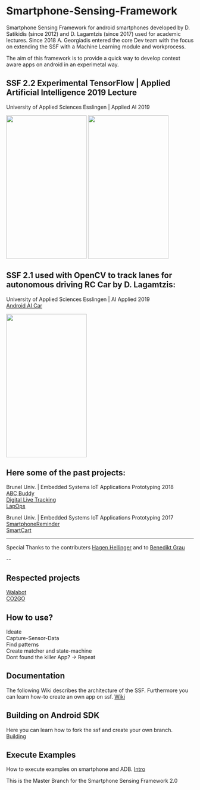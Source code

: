 
# Smartphone-Sensing-Framework

Smartphone Sensing Framework for android smartphones developed by D. Satikidis (since 2012) and D. Lagamtzis (since 2017) used for academic lectures. Since 2018 A. Georgiadis entered the core Dev team with the focus on extending the SSF with a Machine Learning module and workprocess.

The aim of this framework is to provide a quick way to develop context aware apps on android in an experimetal way.

## SSF 2.2 Experimental TensorFlow | Applied Artificial Intelligence 2019 Lecture 
University of Applied Sciences Esslingen | Applied AI 2019<br>

<img src="https://user-images.githubusercontent.com/8537307/55835809-179f3600-5b1d-11e9-80a1-57241d57fca5.jpg" width="216" height="384"><img> 
<img src="https://user-images.githubusercontent.com/8537307/55835812-1837cc80-5b1d-11e9-868b-edef313ecdfb.jpg" width="216" height="384"><img>


## SSF 2.1 used with OpenCV to track lanes for autonomous driving RC Car by D. Lagamtzis:
University of Applied Sciences Esslingen | AI Applied 2019<br>
[Android AI Car ](https://github.com/umadbro96/androidAICar)<br>


<img src="https://github.com/umadbro96/androidAICar/blob/master/assets/video/video_sample1.mp4.gif" width="216" height="384"><img>



## Here some of the past projects:
Brunel Univ. | Embedded Systems IoT Applications Prototyping 2018<br>
[ABC Buddy](https://www.hackster.io/dcse-team-b/abc-buddy-a54c31)<br>
[Digital Live Tracking](https://www.hackster.io/dcse-team-c/digital-life-tracking-87e03f)<br>
[LapOps](https://www.hackster.io/dcse-team-d/lapops-638e1e)

Brunel Univ. | Embedded Systems IoT Applications Prototyping 2017<br>
[SmartphoneReminder](https://www.hackster.io/43563/smartphone-reminder-5fb580)<br>
[SmartCart](https://www.hackster.io/dcse-team-b/smart-cart-09155f)

---

Special Thanks to the contributers [Hagen Hellinger](https://github.com/bollefreshavocado)
and to [Benedikt Grau](https://github.com/supercrazyking)

--

## Respected projects
[Walabot](https://www.youtube.com/watch?v=CoWdmFFnMi0#action=share)<br>
[CO2GO](http://senseable.mit.edu/co2go/)

## How to use?<br>
  Ideate<br>
  Capture-Sensor-Data<br>
  Find patterns<br>
  Create matcher and state-machine<br>
  Dont found the killer App? -> Repeat<br>
 

 
## Documentation
The following Wiki describes the architecture of the SSF. Furthermore you can learn how-to 
create an own app on ssf.
[Wiki](https://github.com/MrDio/Smartphone-Sensing-Framework/wiki/Systemoverview)

## Building on Android SDK
Here you can learn how to fork the ssf and create your own branch.
[Building](https://github.com/MrDio/Smartphone-Sensing-Framework/wiki/Building-with-Android-SDK)

## Execute Examples
How to execute examples on smartphone and ADB.
[Intro](https://github.com/MrDio/Smartphone-Sensing-Framework/wiki/Execute-Example)


This is the Master Branch for the Smartphone Sensing Framework 2.0
